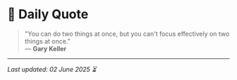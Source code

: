 # 📜 Daily Quote

> "You can do two things at once, but you can't focus effectively on two things at once."  
> — **Gary Keller**

---

_Last updated: 02 June 2025 ⏳_
